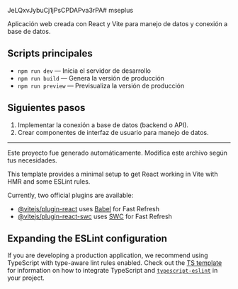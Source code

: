 JeLQxvJybuCj1jPsCPDAPva3rPA# mseplus

Aplicación web creada con React y Vite para manejo de datos y conexión a base de datos.

## Scripts principales

- `npm run dev` — Inicia el servidor de desarrollo
- `npm run build` — Genera la versión de producción
- `npm run preview` — Previsualiza la versión de producción

## Siguientes pasos

1. Implementar la conexión a base de datos (backend o API).
2. Crear componentes de interfaz de usuario para manejo de datos.

---

Este proyecto fue generado automáticamente. Modifica este archivo según tus necesidades.

This template provides a minimal setup to get React working in Vite with HMR and some ESLint rules.

Currently, two official plugins are available:

- [@vitejs/plugin-react](https://github.com/vitejs/vite-plugin-react/blob/main/packages/plugin-react) uses [Babel](https://babeljs.io/) for Fast Refresh
- [@vitejs/plugin-react-swc](https://github.com/vitejs/vite-plugin-react/blob/main/packages/plugin-react-swc) uses [SWC](https://swc.rs/) for Fast Refresh

## Expanding the ESLint configuration

If you are developing a production application, we recommend using TypeScript with type-aware lint rules enabled. Check out the [TS template](https://github.com/vitejs/vite/tree/main/packages/create-vite/template-react-ts) for information on how to integrate TypeScript and [`typescript-eslint`](https://typescript-eslint.io) in your project.
